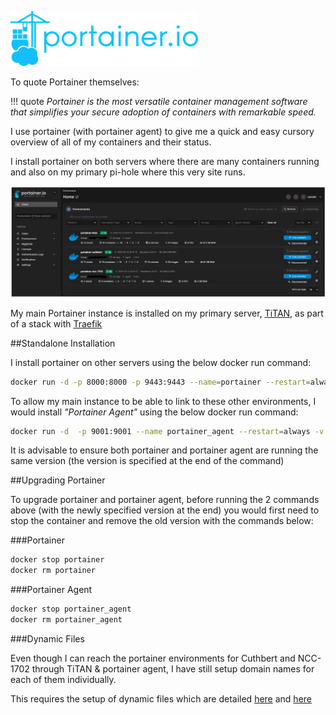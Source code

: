 
![](images/Portainer.png)

To quote Portainer themselves:

!!! quote
    *Portainer is the most versatile container management software that simplifies your secure adoption of containers with remarkable speed.*

I use portainer (with portainer agent) to give me a quick and easy cursory overview of all of my containers and their status.

I install portainer on both servers where there are many containers running and also on my primary pi-hole where this very site runs.

![](<images/Portainer Envs.png>)

My main Portainer instance is installed on my primary server, [TiTAN](https://docs.xanderman.co.uk/titan), as part of a stack with [Traefik](https://docs.xanderman.co.uk/traefik/)


##Standalone Installation

I install portainer on other servers using the below docker run command:

```bash
docker run -d -p 8000:8000 -p 9443:9443 --name=portainer --restart=always -v /var/run/docker.sock:/var/run/docker.sock -v portainer_data:/data portainer/portainer-ee:2.20.1
```

To allow my main instance to be able to link to these other environments, I would install *"Portainer Agent"* using the below docker run command:

```bash
docker run -d  -p 9001:9001 --name portainer_agent --restart=always -v /var/run/docker.sock:/var/run/docker.sock -v /var/lib/docker/volumes:/var/lib/docker/volumes portainer/agent:2.20.1
```

It is advisable to ensure both portainer and portainer agent are running the same version (the version is specified at the end of the command)


##Upgrading Portainer

To upgrade portainer and portainer agent, before running the 2 commands above (with the newly specified version at the end) you would first need to stop the container and remove the old version with the commands below:

###Portainer

``` bash
docker stop portainer
docker rm portainer
```

###Portainer Agent

``` bash
docker stop portainer_agent
docker rm portainer_agent
```

###Dynamic Files

Even though I can reach the portainer environments for Cuthbert and NCC-1702 through TiTAN & portainer agent, I have still setup domain names for each of them individually.

This requires the setup of dynamic files which are detailed [here](https://docs.xanderman.co.uk/dynamic/#portainer-cuthbert) and [here](https://docs.xanderman.co.uk/dynamic/#portainer-ncc-1702)

